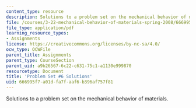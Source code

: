 ```yaml
---
content_type: resource
description: Solutions to a problem set on the mechanical behavior of materials.
file: /courses/3-22-mechanical-behavior-of-materials-spring-2008/666995f7a01dfa7faaf6b396af757f81_sol6.pdf
file_type: application/pdf
learning_resource_types:
- Assignments
license: https://creativecommons.org/licenses/by-nc-sa/4.0/
ocw_type: OCWFile
parent_title: Assignments
parent_type: CourseSection
parent_uid: a9b26567-6c22-c631-75c1-a1130e999870
resourcetype: Document
title: 'Problem Set #6 Solutions'
uid: 666995f7-a01d-fa7f-aaf6-b396af757f81
---
```

Solutions to a problem set on the mechanical behavior of materials.